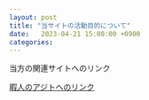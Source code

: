 ```yaml
---
layout: post
title: "当サイトの活動目的について"
date:   2023-04-21 15:00:00 +0900
categories:
---
```



当方の関連サイトへのリンク

[暇人のアジトへのリンク](https://s-all11.github.io/profile/)  

